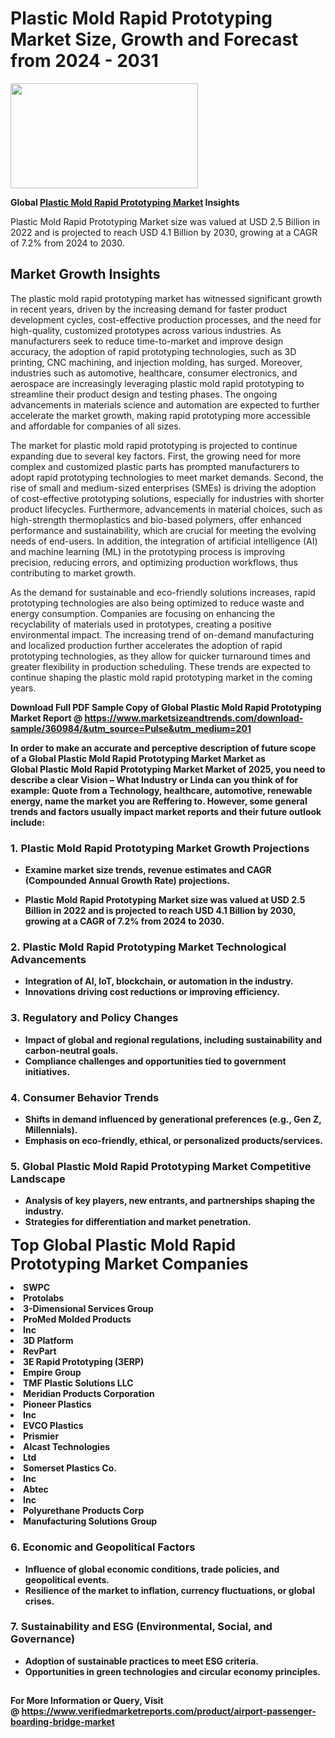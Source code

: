 <H1>Plastic Mold Rapid Prototyping Market Size, Growth and Forecast from 2024 - 2031</H1><img class="aligncenter size-medium wp-image-584254" src="https://thirdeyenews.in/wp-content/uploads/2024/09/Global-Market-Research-300x168.jpeg" alt="" width="300" height="168" /><p><strong>Global&nbsp;<a href="https://www.marketsizeandtrends.com/download-sample/360984/&amp;utm_source=Pulse&amp;utm_medium=201">Plastic Mold Rapid Prototyping Market</a> Insights</strong></p><p>Plastic Mold Rapid Prototyping Market size was valued at USD 2.5 Billion in 2022 and is projected to reach USD 4.1 Billion by 2030, growing at a CAGR of 7.2% from 2024 to 2030.</p><p><h2>Market Growth Insights</h2> <p>The plastic mold rapid prototyping market has witnessed significant growth in recent years, driven by the increasing demand for faster product development cycles, cost-effective production processes, and the need for high-quality, customized prototypes across various industries. As manufacturers seek to reduce time-to-market and improve design accuracy, the adoption of rapid prototyping technologies, such as 3D printing, CNC machining, and injection molding, has surged. Moreover, industries such as automotive, healthcare, consumer electronics, and aerospace are increasingly leveraging plastic mold rapid prototyping to streamline their product design and testing phases. The ongoing advancements in materials science and automation are expected to further accelerate the market growth, making rapid prototyping more accessible and affordable for companies of all sizes.</p> <p><strong></strong></p> <p>The market for plastic mold rapid prototyping is projected to continue expanding due to several key factors. First, the growing need for more complex and customized plastic parts has prompted manufacturers to adopt rapid prototyping technologies to meet market demands. Second, the rise of small and medium-sized enterprises (SMEs) is driving the adoption of cost-effective prototyping solutions, especially for industries with shorter product lifecycles. Furthermore, advancements in material choices, such as high-strength thermoplastics and bio-based polymers, offer enhanced performance and sustainability, which are crucial for meeting the evolving needs of end-users. In addition, the integration of artificial intelligence (AI) and machine learning (ML) in the prototyping process is improving precision, reducing errors, and optimizing production workflows, thus contributing to market growth.</p> <p>As the demand for sustainable and eco-friendly solutions increases, rapid prototyping technologies are also being optimized to reduce waste and energy consumption. Companies are focusing on enhancing the recyclability of materials used in prototypes, creating a positive environmental impact. The increasing trend of on-demand manufacturing and localized production further accelerates the adoption of rapid prototyping technologies, as they allow for quicker turnaround times and greater flexibility in production scheduling. These trends are expected to continue shaping the plastic mold rapid prototyping market in the coming years.</p> <p><strong></p><p><span class=""><strong>Download Full PDF Sample Copy of Global Plastic Mold Rapid Prototyping Market Report</strong> @ <a href="https://www.marketsizeandtrends.com/download-sample/360984/&amp;utm_source=Pulse&amp;utm_medium=201" target="_blank">https://www.marketsizeandtrends.com/download-sample/360984/&amp;utm_source=Pulse&amp;utm_medium=201</a></span></p><p>In order to make an accurate and perceptive description of future scope of a Global&nbsp;Plastic Mold Rapid Prototyping Market Market as Global&nbsp;Plastic Mold Rapid Prototyping Market Market of 2025, you need to describe a clear Vision &ndash; What Industry or Linda can you think of for example: Quote from a Technology, healthcare, automotive, renewable energy, name the market you are Reffering to. However, some general trends and factors usually impact market reports and their future outlook include:</p><h3>1.&nbsp;<strong>Plastic Mold Rapid Prototyping Market Growth Projections</strong></h3><ul><li>Examine market size trends, revenue estimates and CAGR (Compounded Annual Growth Rate) projections.</li><li><p>Plastic Mold Rapid Prototyping Market size was valued at USD 2.5 Billion in 2022 and is projected to reach USD 4.1 Billion by 2030, growing at a CAGR of 7.2% from 2024 to 2030.</p></li></ul><h3>2.&nbsp;<strong>Plastic Mold Rapid Prototyping Market Technological Advancements</strong></h3><ul><li>Integration of AI, IoT, blockchain, or automation in the industry.</li><li>Innovations driving cost reductions or improving efficiency.</li></ul><h3>3.&nbsp;<strong>Regulatory and Policy Changes</strong></h3><ul><li>Impact of global and regional regulations, including sustainability and carbon-neutral goals.</li><li>Compliance challenges and opportunities tied to government initiatives.</li></ul><h3>4.&nbsp;<strong>Consumer Behavior Trends</strong></h3><ul><li>Shifts in demand influenced by generational preferences (e.g., Gen Z, Millennials).</li><li>Emphasis on eco-friendly, ethical, or personalized products/services.</li></ul><h3>5.&nbsp;<strong>Global Plastic Mold Rapid Prototyping Market Competitive Landscape</strong></h3><ul><li>Analysis of key players, new entrants, and partnerships shaping the industry.</li><li>Strategies for differentiation and market penetration.</li></ul><p data-pm-slice="1 1 []"><span style="color: inherit; font-family: inherit; font-size: 25px;">Top Global Plastic Mold Rapid Prototyping Market Companies</span></p><div class="" data-test-id=""><p><li>SWPC</li><li> Protolabs</li><li> 3-Dimensional Services Group</li><li> ProMed Molded Products</li><li> Inc</li><li> 3D Platform</li><li> RevPart</li><li> 3E Rapid Prototyping (3ERP)</li><li> Empire Group</li><li> TMF Plastic Solutions LLC</li><li> Meridian Products Corporation</li><li> Pioneer Plastics</li><li> Inc</li><li> EVCO Plastics</li><li> Prismier</li><li> Alcast Technologies</li><li> Ltd</li><li> Somerset Plastics Co.</li><li> Inc</li><li> Abtec</li><li> Inc</li><li> Polyurethane Products Corp</li><li> Manufacturing Solutions Group</li></p></div><h3>6.&nbsp;<strong>Economic and Geopolitical Factors</strong></h3><ul><li>Influence of global economic conditions, trade policies, and geopolitical events.</li><li>Resilience of the market to inflation, currency fluctuations, or global crises.</li></ul><h3>7.&nbsp;<strong>Sustainability and ESG (Environmental, Social, and Governance)</strong></h3><ul><li>Adoption of sustainable practices to meet ESG criteria.</li><li>Opportunities in green technologies and circular economy principles.</li></ul><h2><strong style="font-size: 14px;">For More Information or Query, Visit @&nbsp;</strong><a style="background-color: #ffffff; font-size: 14px;" href="https://www.marketsizeandtrends.com/report/plastic-mold-rapid-prototyping-market/" target="_blank">https://www.verifiedmarketreports.com/product/airport-passenger-boarding-bridge-market</a></h2>
